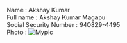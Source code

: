 Name                        : Akshay Kumar <br />
Full name                   : Akshay Kumar Magapu <br />
Social Security Number      : 940829-4495 <br />
Photo                       : ![Mypic](https://media.licdn.com/mpr/mpr/shrinknp_400_400/AAEAAQAAAAAAAAMeAAAAJDVhNWQ2NTQ1LTI0OTEtNDk5Yy1hY2I4LTIwNTBhOWM2ZGFjZQ.jpg) <br />